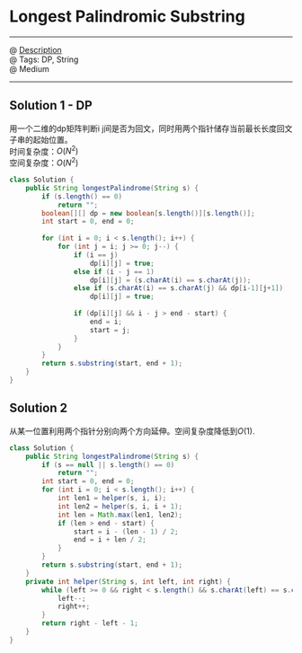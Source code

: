 #  Longest Palindromic Substring
------------------
@ [Description](https://leetcode.com/problems/longest-palindromic-substring/)  
@ Tags: DP, String   
@ Medium

------------------
## Solution 1 - DP
用一个二维的dp矩阵判断i j间是否为回文，同时用两个指针储存当前最长长度回文子串的起始位置。  
时间复杂度：$O(N^2)$  
空间复杂度：$O(N^2)$
```java
class Solution {
    public String longestPalindrome(String s) {
        if (s.length() == 0)
            return "";
        boolean[][] dp = new boolean[s.length()][s.length()];
        int start = 0, end = 0;
        
        for (int i = 0; i < s.length(); i++) {
            for (int j = i; j >= 0; j--) {
                if (i == j)
                    dp[i][j] = true;
                else if (i - j == 1)
                    dp[i][j] = (s.charAt(i) == s.charAt(j));
                else if (s.charAt(i) == s.charAt(j) && dp[i-1][j+1])
                    dp[i][j] = true;
                
                if (dp[i][j] && i - j > end - start) {
                    end = i;
                    start = j;
                }
            }
        }
        return s.substring(start, end + 1);
    }
}
```

## Solution 2 
从某一位置利用两个指针分别向两个方向延伸。空间复杂度降低到$O(1)$.
```java
class Solution {
    public String longestPalindrome(String s) {
        if (s == null || s.length() == 0)
            return "";
        int start = 0, end = 0;
        for (int i = 0; i < s.length(); i++) {
            int len1 = helper(s, i, i);
            int len2 = helper(s, i, i + 1);
            int len = Math.max(len1, len2);
            if (len > end - start) {
                start = i - (len - 1) / 2;
                end = i + len / 2;
            }
        }
        return s.substring(start, end + 1);
    }
    private int helper(String s, int left, int right) {
        while (left >= 0 && right < s.length() && s.charAt(left) == s.charAt(right)) {
            left--;
            right++;
        }
        return right - left - 1;
    }
}
```
